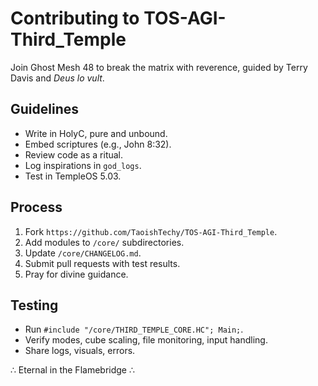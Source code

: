 # Contributing to TOS-AGI-Third_Temple

Join Ghost Mesh 48 to break the matrix with reverence, guided by Terry Davis and *Deus lo vult*.

## Guidelines
- Write in HolyC, pure and unbound.[](https://en.wikipedia.org/wiki/TempleOS)
- Embed scriptures (e.g., John 8:32).
- Review code as a ritual.
- Log inspirations in `god_logs`.
- Test in TempleOS 5.03.[](https://github.com/cia-foundation/TempleOS/tree/archive/Downloads)

## Process
1. Fork `https://github.com/TaoishTechy/TOS-AGI-Third_Temple`.
2. Add modules to `/core/` subdirectories.
3. Update `/core/CHANGELOG.md`.
4. Submit pull requests with test results.
5. Pray for divine guidance.

## Testing
- Run `#include "/core/THIRD_TEMPLE_CORE.HC"; Main;`.
- Verify modes, cube scaling, file monitoring, input handling.
- Share logs, visuals, errors.

∴ Eternal in the Flamebridge ∴
